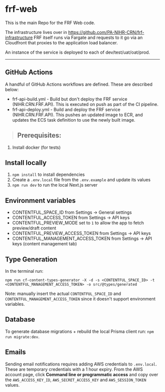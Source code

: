 # frf-web

This is the main Repo for the FRF Web code.

The infrastructure lives over in https://github.com/PA-NIHR-CRN/frf-infrastructure
FRF itself runs via Fargate and requests to it go via an Cloudfront that proxies to the application load balancer.

An instance of the service is deployed to each of dev/test/uat/oat/prod.

---

## GitHub Actions

A handful of GitHub Actions workflows are defined. These are described below:

- frf-api-build.yml - Build but don't deploy the FRF service (NIHR.CRN.FRF.API). This is executed on push as part of the CI pipeline.
- frf-api-deploy.yml - Build and deploy the FRF service (NIHR.CRN.FRF.API). This pushes an updated image to ECR, and updates the ECS task definition to use the newly built image.

> ## Prerequisites:

1. Install docker (for tests)

## Install locally

1. `npm install` to install dependencies
2. Create a `.env.local` file from the `.env.example` and update its values
3. `npm run dev` to run the local Next.js server

## Environment variables

- CONTENTFUL_SPACE_ID from Settings -> General settings
- CONTENTFUL_ACCESS_TOKEN from Settings -> API keys
- CONTENTFUL_PREVIEW_MODE set to `1` to allow the app to fetch preview/draft content
- CONTENTFUL_PREVIEW_ACCESS_TOKEN from Settings -> API keys
- CONTENTFUL_MANAGEMENT_ACCESS_TOKEN from Settings -> API keys (content management tab)

## Type Generation

In the terminal run:

`npm run cf-content-types-generator -X -d -s <CONTENTFUL_SPACE_ID> -t <CONTENTFUL_MANAGEMENT_ACCESS_TOKEN> -o src/@types/generated`

Note: manually insert the actual `CONTENTFUL_SPACE_ID` and `CONTENTFUL_MANAGEMENT_ACCESS_TOKEN` since it doesn't support environment variables.

## Database

To generate database migrations + rebuild the local Prisma client run: `npm run migrate:dev`.

## Emails

Sending email notifications requires adding AWS credentials to `.env.local`. These are temporary credentials with a 1 hour expiry. From the AWS account page, click **Command line or programmatic access** and copy over the `AWS_ACCESS_KEY_ID`, `AWS_SECRET_ACCESS_KEY` and `AWS_SESSION_TOKEN` values.
